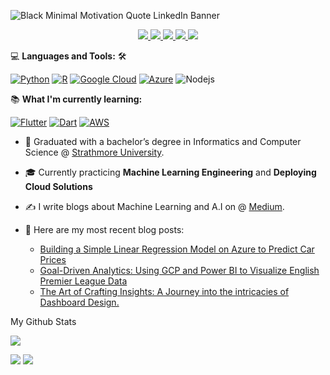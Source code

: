![Black Minimal Motivation Quote LinkedIn Banner](https://github.com/user-attachments/assets/cdf7a2b4-611c-4fba-9693-5326a73ab0dd)

<p align="center">


<a href="https://nyerere-data-scientist.carrd.co/">
    <img src="https://img.shields.io/badge/Website-red?style=flat-square">
</a>  
<a href="https://drive.google.com/file/d/15mtv-coIWcgEQe2K5G8Bt1-6qfX1AxSR/view?usp=sharing">
    <img src="https://img.shields.io/badge/PDF-CV-red?style=flat-square&logo=adobe">
</a>  
<a href="https://www.linkedin.com/in/julius-nyerere/">
    <img src="https://img.shields.io/badge/-Linkedin-blue?style=flat-square&logo=linkedin">
</a>
<a href="mailto:jnyambok14@gmail.com">
    <img src="https://img.shields.io/badge/-Email-red?style=flat-square&logo=gmail&logoColor=white">
</a>
<a href='https://medium.com/@juliusnyambok14' target="_blank">
    <img src='https://img.shields.io/badge/Medium-%23000000.svg?logo=medium&logoColor=white'>
</a>


<br/> 

</p>

💻 **Languages and Tools:** 🛠️<br>


[![Python](https://img.shields.io/badge/Python-3776AB?logo=python&logoColor=fff)](#)
[![R](https://img.shields.io/badge/R-%23276DC3.svg?logo=r&logoColor=white)](#)
[![Google Cloud](https://img.shields.io/badge/Google%20Cloud-%234285F4.svg?logo=google-cloud&logoColor=white)](#)
[![Azure](https://img.shields.io/badge/Azure_DevOps-0078D7.svg?&logo=azure-devops&logoColor=white)](#)
![Nodejs](https://img.shields.io/badge/-Nodejs-000000?style=flat&logo=Node.js)


📚 **What I'm currently learning:** <br>

[![Flutter](https://img.shields.io/badge/Flutter-02569B?logo=flutter&logoColor=fff)](#)
[![Dart](https://img.shields.io/badge/Dart-%230175C2.svg?logo=dart&logoColor=white)](#)
[![AWS](https://img.shields.io/badge/AWS-%23FF9900.svg?logo=amazon-web-services&logoColor=white)](#)




* 📖 Graduated with a bachelor’s degree in Informatics and Computer Science @ [Strathmore University](https://strathmore.edu/). 

* 🎓 Currently practicing **Machine Learning Engineering** and **Deploying Cloud Solutions**
  
* ✍️ I write blogs about Machine Learning and A.I on @ [Medium](https://medium.com/@juliusnyambok14).

* 📓 Here are my most recent blog posts:
  - [Building a Simple Linear Regression Model on Azure to Predict Car Prices](https://medium.com/towards-artificial-intelligence/building-a-simple-linear-regression-model-on-azure-to-predict-car-prices-136080bece24)
  - [Goal-Driven Analytics: Using GCP and Power BI to Visualize English Premier League Data](https://medium.com/towards-artificial-intelligence/goal-driven-analytics-using-gcp-and-power-bi-to-visualize-english-premier-league-data-b4e7545bbcfc)
  - [The Art of Crafting Insights: A Journey into the intricacies of Dashboard Design.](https://medium.com/dev-genius/the-art-of-crafting-insights-a-journey-into-the-intricacies-of-dashboard-design-915e3d2aceef)

My Github Stats

![](http://github-profile-summary-cards.vercel.app/api/cards/profile-details?username=jnyambok&theme=dracula) 

![](http://github-profile-summary-cards.vercel.app/api/cards/repos-per-language?username=jnyambok&theme=dracula) 
![](http://github-profile-summary-cards.vercel.app/api/cards/most-commit-language?username=jnyambok&theme=dracula)

